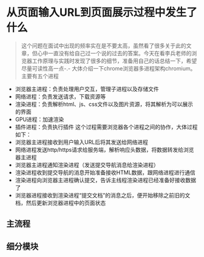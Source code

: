 <!--
 * @Date: 2020-05-22 20:22:11
 * @LastEditors: hanjiawang
 * @LastEditTime: 2020-05-22 22:38:32
--> 
# 从页面输入URL到页面展示过程中发生了什么
> 这个问题在面试中出现的频率实在是不要太高，虽然看了很多关于此的文章，但心中一直没有给自己过一个说的过去的答案。今天在看李兵老师的浏览器工作原理与实践时发现了很多的细节，准备用自己的话总结一下，希望尽量可读性高一点-.-
大体介绍一下chrome浏览器多进程架构chromium。主要有五个进程
- 浏览器主进程：负责处理用户交互，管理子进程以及存储文件
- 网络进程：负责发送请求，下载资源等
- 渲染进程：负责解析html、js、css文件以及图片资源，将其解析为可以展示的界面
- GPU进程：加速渲染 
- 插件进程：负责执行插件
这个过程需要浏览器各个进程之间的协作，大体过程如下：
- 浏览器主进程接收到用户输入URL后将其发送给网络进程
- 网络进程发送http/https请求给服务端，解析响应头数据，将数据转发给浏览器主进程
- 浏览器主进程通知渲染进程（发送提交导航消息给渲染进程）
- 渲染进程收到提交导航的消息开始准备接收HTML数据，跟网络进程进行通信
- 渲染进程向浏览器主进程确认提交，告诉主线程渲染进程已经准备好接收数据了
- 浏览器进程接收到渲染进程“提交文档”的消息之后，便开始移除之前旧的文档，然后更新浏览器进程中的页面状态

## 主流程

## 细分模块